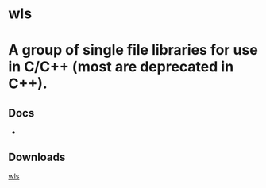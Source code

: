 # wls

A group of single file libraries for use in C/C++ (most are deprecated
in C++).
====

## Docs
-

## Downloads
[wls](https://github.com/pi-pi3/wls)
